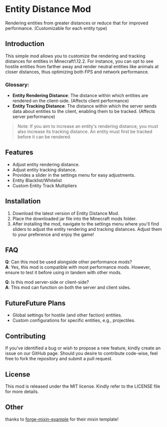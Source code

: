 # Entity Distance Mod 

Rendering entities from greater distances or reduce that for improved performance. (Customizable for each entity type)

## Introduction 

This simple mod allows you to customize the rendering and tracking distances for entities in Minecraft1.12.2. For instance, you can opt to see hostile entities from farther away and render neutral entities like animals at closer distances, thus optimizing both FPS and network performance. 

### Glossary: 

- **Entity Rendering Distance**: The distance within which entities are rendered on the client-side. (Affects client performance) 
- **Entity Tracking Distance**: The distance within which the server sends data about entities to the client, enabling them to be tracked. (Affects server performance) 

> Note: If you aim to increase an entity's rendering distance, you must also increase its tracking distance. An entity must first be tracked before it can be rendered.

## Features 

- Adjust entity rendering distance.
- Adjust entity tracking distance.
- Provides a slider in the settings menu for easy adjustments.
- Entity Blacklist/Whitelist
- Custom Entity Track Multipliers

## Installation 

1. Download the latest version of Entity Distance Mod.
2. Place the downloaded jar file into the Minecraft mods folder.
3. After installing the mod, navigate to the settings menu where you'll find sliders to adjust the entity rendering and tracking distances. Adjust them to your preference and enjoy the game!

## FAQ 

**Q**: Can this mod be used alongside other performance mods?  
**A**: Yes, this mod is compatible with most performance mods. However, ensure to test it before using in tandem with other mods.

**Q**: Is this mod server-side or client-side?  
**A**: This mod can function on both the server and client sides.

## FutureFuture Plans 

- Global settings for hostile (and other faction) entities.
- Custom configurations for specific entities, e.g., projectiles.

## Contributing 

If you've identified a bug or wish to propose a new feature, kindly create an issue on our GitHub page. Should you desire to contribute code-wise, feel free to fork the repository and submit a pull request.

## License 

This mod is released under the MIT license. Kindly refer to the LICENSE file for more details.

## Other

thanks to [forge-mixin-example](https://github.com/mouse0w0/forge-mixin-example) for their mixin template! 
